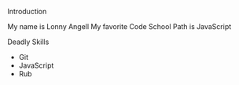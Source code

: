 Introduction 

My name is Lonny Angell
My favorite Code School Path is JavaScript

Deadly Skills
* Git
* JavaScript
* Rub
